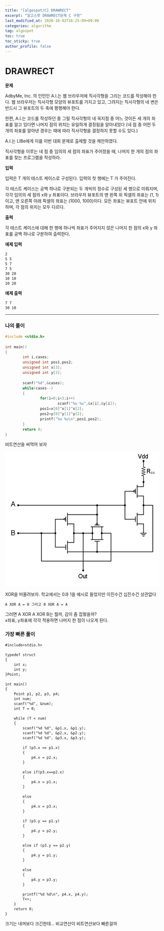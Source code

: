 ```yaml
---
title: "[algospot/C] DRAWRECT"
excerpt: "알고스팟 DRAWRECT문제 C 구현"
last_modified_at: 2020-10-02T16:25:09+09:00
categories: algorithm
tag: algospot
toc: true
toc_sticky: true
author_profile: false
---
```

# DRAWRECT
**문제**  

AdbyMe, Inc. 의 인턴인 A.I.는 웹 브라우저에 직사각형을 그리는 코드를 작성해야 한다. 웹 브라우저는 직사각형 모양의 뷰포트를 가지고 있고, 그려지는 직사각형의 네 변은 반드시 그 뷰포트의 두 축에 평행해야 한다.  

한편, A.I.는 코드를 작성하던 중 그릴 직사각형의 네 꼭지점 중 어느 것이든 세 개의 좌표를 알고 있다면 나머지 점의 위치는 유일하게 결정됨을 알아내었다 (네 점 중 어떤 두 개의 좌표를 알아낸 경우는 때에 따라 직사각형을 결정하지 못할 수도 있다.)  

A.I.는 LIBe에게 이를 이번 대회 문제로 출제할 것을 제안하였다.  

직사각형을 이루는 네 점 중 임의의 세 점의 좌표가 주어졌을 때, 나머지 한 개의 점의 좌표를 찾는 프로그램을 작성하라.  

**입력**  

입력은 T 개의 테스트 케이스로 구성된다. 입력의 첫 행에는 T 가 주어진다.

각 테스트 케이스는 공백 하나로 구분되는 두 개씩의 정수로 구성된 세 행으로 이뤄지며, 각각 임의의 세 점의 x와 y 좌표이다. 브라우저 뷰포트의 맨 왼쪽 위 픽셀의 좌표는 (1, 1)이고, 맨 오른쪽 아래 픽셀의 좌표는 (1000, 1000)이다. 모든 좌표는 뷰포트 안에 위치하며, 각 점의 위치는 모두 다르다.  

**출력**  

각 테스트 케이스에 대해 한 행에 하나씩 좌표가 주어지지 않은 나머지 한 점의 x와 y 좌표를 공백 하나로 구분하여 출력한다.  

**예제 입력**  

	2
	5 5
	5 7
	7 5
	30 20
	10 10
	10 20

**예제 출력**  

	7 7
	30 10

---
### 나의 풀이  

``` c
#include <stdio.h>

int main()
{
		int i,cases;
		unsigned int pos1,pos2;
		unsigned int x[3];
		unsigned int y[3];
	
		scanf("%d",&cases);
		while(cases--)
		{
				for(i=0;i<3;i++)
						scanf("%u %u",&x[i],&y[i]);
				pos1=x[0]^x[1]^x[2];
				pos2=y[0]^y[1]^y[2];
				printf("%u %u\n",pos1,pos2);
		}
		return 0;
}
```
	
비트연산을 써먹어 보자  

![XORGATE](/assets/images/algorithm/XORGate.jpg)
	
XOR을 떠올려보자. 학교에서는 0과 1을 예시로 들었지만 이진수건 십진수건 상관없다  

	A XOR A = 0 그리고 0 XOR A = A

그러면 A XOR A XOR B는 뭘까, 감이 좀 잡혔을까?  
x좌표, y좌표에 각각 적용하면 나머지 한 점이 나오게 된다.


### 가장 빠른 풀이

```
#include<stdio.h>

typedef struct
{
	int x;
	int y;
}Point;

int main()
{
	Point p1, p2, p3, p4;
	int num;
	scanf("%d", &num);
	int T = 0;

	while (T < num)
	{
		scanf("%d %d", &p1.x, &p1.y);
		scanf("%d %d", &p2.x, &p2.y);
		scanf("%d %d", &p3.x, &p3.y);

		if (p3.x == p1.x)
		{
			p4.x = p2.x;
		}

		else if(p3.x==p2.x)
		{
			p4.x = p1.x;
		}

		else
		{
			p4.x = p3.x;
		}

		if (p3.y == p1.y)
		{
			p4.y = p2.y;
		}

		else if (p3.y == p2.y)
		{
			p4.y = p1.y;
		}

		else
		{
			p4.y = p3.y;
		}

		printf("%d %d\n", p4.x, p4.y);
		T++;
	}
	return 0;
}
```
	
크기는 내꺼보다 크긴한데... 비교연산이 비트연산보다 빠른걸까